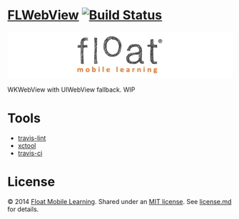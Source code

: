 [FLWebView](https://github.com/floatlearning/FLWebView/) [![Build Status](https://travis-ci.org/floatlearning/FLWebView.svg?branch=master)](https://travis-ci.org/floatlearning/FLWebView)
=========

[![](./float-logo.png)](http://floatlearning.com/)

WKWebView with UIWebView fallback. WIP

# Tools

* [travis-lint](http://docs.travis-ci.com/user/getting-started/#Validate-Your-.travis.yml)
* [xctool](https://github.com/facebook/xctool)
* [travis-ci](https://travis-ci.org/)

# License

&copy; 2014 [Float Mobile Learning](http://floatlearning.com/). Shared under an [MIT license](https://en.wikipedia.org/wiki/MIT_License). See [license.md](./license.md) for details.

